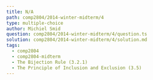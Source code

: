 ```yaml
---
title: N/A
path: comp2804/2014-winter-midterm/4
type: multiple-choice
author: Michiel Smid
question: comp2804/2014-winter-midterm/4/question.ts
solution: comp2804/2014-winter-midterm/4/solution.md
tags:
  - comp2804
  - comp2804-midterm
  - The Bijection Rule (3.2.1)
  - The Principle of Inclusion and Exclusion (3.5)
---
```

